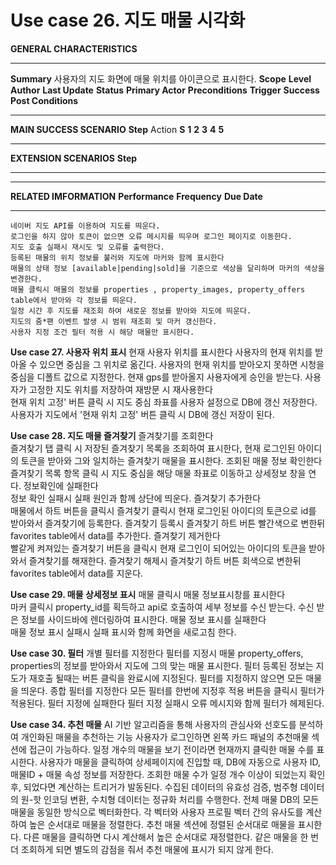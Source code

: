# Use case 26. 지도 매물 시각화
**GENERAL CHARACTERISTICS**
* * *
**Summary**
사용자의 지도 화면에 매물 위치를 아이콘으로 표시한다.
**Scope**
**Level**
**Author**
**Last Update**
**Status**
**Primary Actor**
**Preconditions**
**Trigger**
**Success Post Conditions**
* * *
**MAIN SUCCESS SCENARIO**
**Step** Action
**S**
**1**
**2**
**3**
**4**
**5**
* * *
**EXTENSION SCENARIOS**
**Step**
****
* * *
**RELATED IMFORMATION**
**Performance**
**Frequency**
**<Concurrency>**
**Due Date**
* * *

	네이버 지도 API를 이용하여 지도를 띄운다.
	로그인을 하지 않아 토큰이 없으면 오류 메시지를 띄우며 로그인 페이지로 이동한다.
	지도 호출 실패시 재시도 및 오류를 출력한다.
	등록된 매물의 위치 정보를 불러와 지도에 마커와 함께 표시한다
	매물의 상태 정보 [available|pending|sold]을 기준으로 색상을 달리하며 마커의 색상을 변경한다.
	매물 클릭시 매물의 정보를 properties , property_images, property_offers table에서 받아와 각 정보를 띄운다. 
	일정 시간 후 지도를 재조회 하여 새로운 정보를 받아와 지도에 띄운다.
	지도의 줌*팬 이벤트 발생 시 범위 재조회 및 마커 갱신한다.
	사용자 지정 조건 필터 적용 시 해당 매물만 표시한다.

  
**Use case 27. 사용자 위치 표시**
현재 사용자 위치를 표시한다	
	사용자의 현재 위치를 받아올 수 있으면 중심을 그 위치로 옮긴다.
	사용자의 현재 위치를 받아오지 못하면 시청을 중심을 디폴트 값으로 지정한다.
	현재 gps를 받아올지 사용자에게 승인을 받는다.
사용자가 고정한 지도 위치를 저장하여 재방문 시 재사용한다	
	현재 위치 고정' 버튼 클릭 시 지도 중심 좌표를 사용자 설정으로 DB에 갱신 저장한다.
	사용자가 지도에서 '현재 위치 고정' 버튼 클릭 시 DB에 갱신 저장이 된다.

  
**Use case 28. 지도 매물 즐겨찾기**
즐겨찾기를 조회한다	
	즐겨찾기 탭 클릭 시 저장된 즐겨찾기 목록을 조회하여 표시한다,
	현재 로그인된 아이디의 토큰을 받아와 그와 일치하는 즐겨찾기 매물을 표시한다.
조회된 매물 정보 확인한다	
	즐겨찾기 목록 항목 클릭 시 지도 중심을 해당 매물 좌표로 이동하고 상세정보 창을 연다.
정보확인에 실패한다	
	정보 확인 실패시 실패 원인과 함께 상단에 띄운다.
즐겨찾기 추가한다	
	매물에서 하트 버튼을 클릭시 즐겨찾기 클릭시 현재 로그인된 아이디의 토큰으로 id를 받아와서 즐겨찾기에 등록한다.
	즐겨찾기 등록시 즐겨찾기 하트 버튼 빨간색으로 변한뒤 favorites table에서 data를 추가한다.
즐겨찾기 제거한다	
	빨같게 켜져있는 즐겨찾기 버튼을 클릭시 현재 로그인이 되어있는 아이디의 토큰을 받아와서 즐겨찾기를 해재한다.
	즐겨찾기 해제시 즐겨찾기 하트 버튼 회색으로 변한뒤 favorites table에서 data를 지운다.
  
**Use case 29. 매물 상세정보 표시**
매물 클릭시 매물 정보표시창를 표시한다	
	마커 클릭시 property_id를 획득하고 api로 호출하여 세부 정보를 수신 받는다.
	수신 받은 정보를 사이드바에 렌더링하여 표시한다.
매물 정보 표시를 실패한다	 
	매물 정보 표시 실패시 실패 표시와 함께 화면을 새로고침 한다.

**Use case 30. 필터**
개별 필터를 지정한다	
	필터를 지정시 매물 property_offers, properties의 정보를 받아와서 지도에 그의 맞는 매물 표시한다.
	필터 등록된 정보는 지도가 재호출 될때는 버튼 클릭을 완료시에 지정된다.
	필터를 지정하지 않으면 모든 매물을 띄운다.
종합 필터를 지정한다	
	모든 필터를 한번에 지정후 적용 버튼을 클릭시 필터가 적용된다.
필터 지정에 실패한다	
	필터 지정 실패시 오류 메시지와 함께 필터가 헤제된다.

**Use case 34. 추천 매물**
AI 기반 알고리즘을 통해 사용자의 관심사와 선호도를 분석하여 개인화된 매물을 추천하는 기능	
	사용자가 로그인하면 왼쪽 카드 패널의 추천매물 섹션에 접근이 가능하다.
	일정 개수의 매물을 보기 전이라면 현재까지 클릭한 매물 수를 표시한다.
	사용자가 매물을 클릭하여 상세페이지에 진입할 때, DB에 자동으로 사용자 ID, 매물ID + 매물 속성 정보를 저장한다.
	조회한 매물 수가 일정 개수 이상이 되었는지 확인 후, 되었다면 계산하는 트리거가 발동된다.
	수집된 데이터의 유효성 검증, 범주형 데이터의 원-핫 인코딩 변환, 수치형 데이터는 정규화 처리를 수행한다.
	전체 매물 DB의 모든 매물을 동일한 방식으로 벡터화한다.
	각 벡터와 사용자 프로필 벡터 간의 유사도를 계산하여 높은 순서대로 매물을 정렬한다.
	추천 매물 섹션에 정렬된 순서대로 매물을 표시한다.
	다른 매물을 클릭하면 다시 계산해서 높은 순서대로 재정렬한다.
	같은 매물을 한 번 더 조회하게 되면 별도의 감점을 줘서 추천 매물에 표시가 되지 않게 한다.
